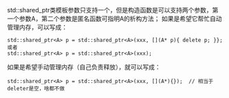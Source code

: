 std::shared_ptr类模板参数只支持一个，但是构造函数是可以支持两个参数，第一个参数A，第二个参数是匿名函数可指明A的析构方法；
如果是希望它帮忙自动管理内存，可以写成：
```
std::shared_ptr<A> p = std::shared_ptr<A>(xxx, [](A* p){ delete p; }};
或者
std::shared_ptr<A> p = std::shared_ptr<A>(xxx);
```

如果是希望手动管理内存（自己负责释放），就可以写成：
```
std::shared_ptr<A> p = std::shared_ptr<A>(xxx, [](A*){});  // 相当于deleter是空，啥都不做
```

